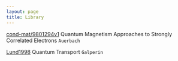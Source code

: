 ```yaml
---
layout: page
title: Library
---
```



[cond-mat/9801294v1](http://arxiv.org/abs/cond-mat/9801294v1) Quantum Magnetism Approaches to Strongly Correlated Electrons `Auerbach`

[Lund1998](http://folk.uio.no/yurig/quTpdf.pdf) Quantum Transport `Galperin`